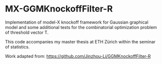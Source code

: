 # MX-GGMKnockoffFilter-R

Implementation of model-X knockoff framework for Gaussian graphical model and some additional tests for the combinatorial optimization problem of threshold vector T. 

This code accompanies my master thesis at ETH Zürich within the seminar of statistics. 

Work adapted from: https://github.com/Jinzhou-Li/GGMKnockoffFilter-R
